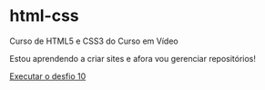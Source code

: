 # html-css
 Curso de HTML5 e CSS3 do Curso em Vídeo

 Estou aprendendo a criar sites e afora vou gerenciar repositórios!

<a href="https://lea-marisa.github.io/html-css/desafio010/android.html">Executar o desfio 10</a>